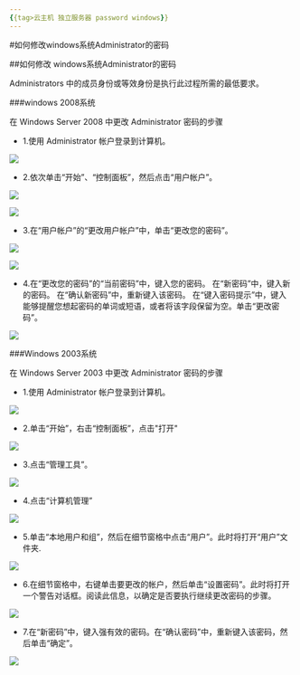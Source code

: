 ```yaml
---
{{tag>云主机 独立服务器 password windows}}
---
```

#如何修改windows系统Administrator的密码

##如何修改 windows系统Administrator的密码

Administrators 中的成员身份或等效身份是执行此过程所需的最低要求。

###windows 2008系统

在 Windows Server 2008 中更改 Administrator 密码的步骤

* 1.使用 Administrator 帐户登录到计算机。

![](http://i4.minus.com/iDGUO4s4sFwUL.png) 
 
* 2.依次单击“开始”、“控制面板”，然后点击“用户帐户”。
 
![](http://i2.minus.com/iiT9uY7bsGg5e.png)

![](http://i2.minus.com/ifQisxwVdyxqL.png)
 
* 3.在“用户帐户”的“更改用户帐户”中，单击“更改您的密码”。
 
![](http://i5.minus.com/iW1zv73XiEndn.png)

![](http://i2.minus.com/iDXzC4y9l5c3D.png)
 
* 4.在“更改您的密码”的“当前密码”中，键入您的密码。 在“新密码”中，键入新的密码。 
在“确认新密码”中，重新键入该密码。 
在“键入密码提示”中，键入能够提醒您想起密码的单词或短语，或者将该字段保留为空。单击“更改密码”。
 
![](http://i2.minus.com/iKKWU7NDI6txj.png)

###Windows 2003系统

在 Windows Server 2003 中更改 Administrator 密码的步骤

* 1.使用 Administrator 帐户登录到计算机。
 
![](http://i1.minus.com/i7bcEdvZuVVSE.png) 

* 2.单击“开始”，右击“控制面板”，点击"打开"

![](http://i1.minus.com/iEeLK44oGghzK.png)

* 3.点击“管理工具”。

![](http://i3.minus.com/iFyoWtr3Cl9ut.png)
 
* 4.点击“计算机管理”
  
![](http://i6.minus.com/iqAbcs6jRPr5Y.png)
 

* 5.单击“本地用户和组”，然后在细节窗格中点击“用户”。此时将打开“用户”文件夹.

![](http://i2.minus.com/izUJPNw9bJU5v.png)

* 6.在细节窗格中，右键单击要更改的帐户，然后单击“设置密码”。此时将打开一个警告对话框。阅读此信息，以确定是否要执行继续更改密码的步骤。

![](http://i5.minus.com/ip22UbJY4fjte.png)

 
* 7.在“新密码”中，键入强有效的密码。在“确认密码”中，重新键入该密码，然后单击“确定”。

![](http://i5.minus.com/ih5bz51UsPBr7.png)

